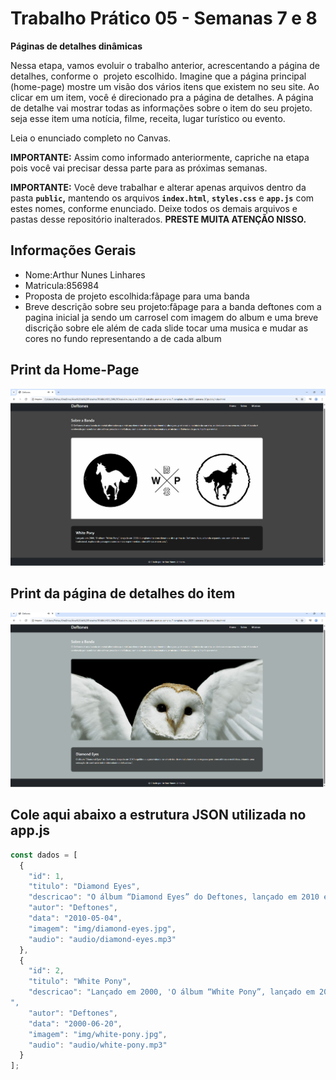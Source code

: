 # Trabalho Prático 05 - Semanas 7 e 8

**Páginas de detalhes dinâmicas**

Nessa etapa, vamos evoluir o trabalho anterior, acrescentando a página de detalhes, conforme o  projeto escolhido. Imagine que a página principal (home-page) mostre um visão dos vários itens que existem no seu site. Ao clicar em um item, você é direcionado pra a página de detalhes. A página de detalhe vai mostrar todas as informações sobre o item do seu projeto. seja esse item uma notícia, filme, receita, lugar turístico ou evento.

Leia o enunciado completo no Canvas. 

**IMPORTANTE:** Assim como informado anteriormente, capriche na etapa pois você vai precisar dessa parte para as próximas semanas. 

**IMPORTANTE:** Você deve trabalhar e alterar apenas arquivos dentro da pasta **`public`,** mantendo os arquivos **`index.html`**, **`styles.css`** e **`app.js`** com estes nomes, conforme enunciado. Deixe todos os demais arquivos e pastas desse repositório inalterados. **PRESTE MUITA ATENÇÃO NISSO.**

## Informações Gerais

- Nome:Arthur Nunes Linhares
- Matricula:856984
- Proposta de projeto escolhida:fãpage para uma banda
- Breve descrição sobre seu projeto:fãpage para a banda deftones com a pagina inicial ja sendo um carrosel com imagem do album e uma breve discrição sobre ele além de cada slide tocar uma musica e mudar as cores no fundo representando a de cada album

## Print da Home-Page

![<<  COLOQUE A IMAGEM AQUI >>](public/imagens/image.png)

## Print da página de detalhes do item

![<<  COLOQUE A IMAGEM AQUI >>](public/imagens/main.png)

## Cole aqui abaixo a estrutura JSON utilizada no app.js

```javascript
const dados = [
  {
    "id": 1,
    "titulo": "Diamond Eyes",
    "descricao": "O álbum “Diamond Eyes” do Deftones, lançado em 2010 equilibra a agressividade característica do metal alternativo com passagens atmosféricas e melódicas, criando uma sensação de contraste entre intensidade e delicadeza.'.",
    "autor": "Deftones",
    "data": "2010-05-04",
    "imagem": "img/diamond-eyes.jpg",
    "audio": "audio/diamond-eyes.mp3"
  },
  {
    "id": 2,
    "titulo": "White Pony",
    "descricao": "Lançado em 2000, 'O álbum “White Pony”, lançado em 2000, é amplamente considerado a obra-prima do Deftones. Nele, a banda expandiu seu som além do nu metal tradicional, explorando paisagens sonoras mais experimentais, atmosféricas e sensuais,'.git push -u origin main
",
    "autor": "Deftones",
    "data": "2000-06-20",
    "imagem": "img/white-pony.jpg",
    "audio": "audio/white-pony.mp3"
  }
];
```
